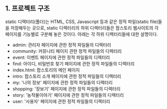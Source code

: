 ## 1. 프로젝트 구조

static 디렉터리(폴더)는 HTML, CSS, Javascript 등과 같은 정적 파일(static file)들을 저장해두는 곳으로,
static 디렉터리의 하위 디렉터리들은 팜스토리 웹사이트의 각 페이지를 기능별로 구분해 놓은 것이다.
아래는 각 하위 디렉터리들에 대한 설명이다.
- admin: 관리자 페이지에 관한 정적 파일들의 디렉터리
- community: 커뮤니티 페이지 관한 정적 파일들의 디렉터리
- event: 이벤트 페이지에 관한 정적 파일들의 디렉터리
- find: 아이디, 비밀번호 찾기 페이지에 관한 정적 파일들의 디렉터리
- index.html: 팜스토리의 메인 페이지
- intro: 팜스토리 소개 페이지에 관한 정적 파일들의 디렉터리
- my: '나의 정보' 페이지에 관한 정적 파일들의 디렉터리
- shopping: '장보기' 페이지에 관한 정적 파일들의 디렉터리
- story: '농작물이야기' 페이지에 관한 정적 파일들의 디렉터리
- user: '사용자' 페이지에 관한 정적 파일들의 디렉터리
